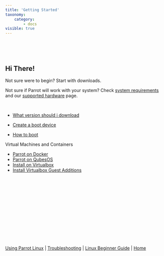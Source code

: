 ```yaml
---
title: 'Getting Started'
taxonomy:
    category:
        - docs
visible: true
---
```


&nbsp;


&nbsp;

## Hi There!

Not sure were to begin? Start with downloads. 

Not sure if Parrot will work with your system? Check [system requirements](../info/system-requirements.md) and our [supported hardware](../trbl/supported-hardware.md) page.

&nbsp;

- [What version should i download](download.md)

- [Create a boot device](create-boot-device.md)

- [How to boot](how-to-boot.md)


Virtual Machines and Containers

- [Parrot on Docker](install-docker.md)
- [Parrot on QubesOS](install-qubes.md)
- [Install on Virtualbox](install-virtualbox.md)
- [Install Virtualbox Guest Additions](install-vbox-guest-add.md)

&nbsp;


&nbsp;


&nbsp;


&nbsp;


&nbsp;


&nbsp;


&nbsp;


[Using Parrot Linux](https://www.parrotsec.org/docs/info/startpage/) | [Troubleshooting](https://www.parrotsec.org/docs/trbl/trbl-start/) | [Linux Beginner Guide](https://www.parrotsec.org/docs/library/lbg-start/) | [Home](https://www.parrotsec.org/docs/) 
